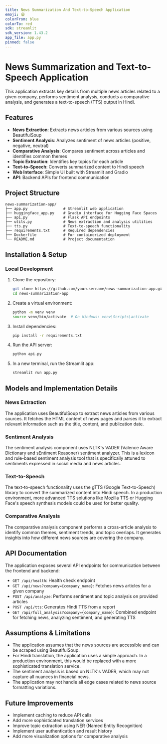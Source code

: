 ```yaml
---
title: News Summarization And Text-to-Speech Application
emoji: 😁
colorFrom: blue
colorTo: red
sdk: streamlit
sdk_version: 1.43.2
app_file: app.py
pinned: false
---
```


# News Summarization and Text-to-Speech Application

This application extracts key details from multiple news articles related to a given company, performs sentiment analysis, conducts a comparative analysis, and generates a text-to-speech (TTS) output in Hindi.

## Features

- **News Extraction**: Extracts news articles from various sources using BeautifulSoup
- **Sentiment Analysis**: Analyzes sentiment of news articles (positive, negative, neutral)
- **Comparative Analysis**: Compares sentiment across articles and identifies common themes
- **Topic Extraction**: Identifies key topics for each article
- **Text-to-Speech**: Converts summarized content to Hindi speech
- **Web Interface**: Simple UI built with Streamlit and Gradio
- **API**: Backend APIs for frontend communication

## Project Structure

```
news-summarization-app/
├── app.py                # Streamlit web application
├── huggingface_app.py    # Gradio interface for Hugging Face Spaces
├── api.py                # Flask API endpoints
├── utils.py              # News extraction and analysis utilities
├── tts.py                # Text-to-speech functionality
├── requirements.txt      # Required dependencies
├── Dockerfile            # For containerized deployment
└── README.md             # Project documentation
```

## Installation & Setup

### Local Development

1. Clone the repository:
   ```bash
   git clone https://github.com/yourusername/news-summarization-app.git
   cd news-summarization-app
   ```

2. Create a virtual environment:
   ```bash
   python -m venv venv
   source venv/bin/activate  # On Windows: venv\Scripts\activate
   ```

3. Install dependencies:
   ```bash
   pip install -r requirements.txt
   ```

4. Run the API server:
   ```bash
   python api.py
   ```

5. In a new terminal, run the Streamlit app:
   ```bash
   streamlit run app.py
   ```

## Models and Implementation Details

### News Extraction

The application uses BeautifulSoup to extract news articles from various sources. It fetches the HTML content of news pages and parses it to extract relevant information such as the title, content, and publication date.

### Sentiment Analysis

The sentiment analysis component uses NLTK's VADER (Valence Aware Dictionary and sEntiment Reasoner) sentiment analyzer. This is a lexicon and rule-based sentiment analysis tool that is specifically attuned to sentiments expressed in social media and news articles.

### Text-to-Speech

The text-to-speech functionality uses the gTTS (Google Text-to-Speech) library to convert the summarized content into Hindi speech. In a production environment, more advanced TTS solutions like Mozilla TTS or Hugging Face's speech synthesis models could be used for better quality.

### Comparative Analysis

The comparative analysis component performs a cross-article analysis to identify common themes, sentiment trends, and topic overlaps. It generates insights into how different news sources are covering the company.

## API Documentation

The application exposes several API endpoints for communication between the frontend and backend:

- `GET /api/health`: Health check endpoint
- `GET /api/news?company={company_name}`: Fetches news articles for a given company
- `POST /api/analyze`: Performs sentiment and topic analysis on provided articles
- `POST /api/tts`: Generates Hindi TTS from a report
- `GET /api/full_analysis?company={company_name}`: Combined endpoint for fetching news, analyzing sentiment, and generating TTS

## Assumptions & Limitations

- The application assumes that the news sources are accessible and can be scraped using BeautifulSoup.
- For Hindi translation, the application uses a simple approach. In a production environment, this would be replaced with a more sophisticated translation service.
- The sentiment analysis is based on NLTK's VADER, which may not capture all nuances in financial news.
- The application may not handle all edge cases related to news source formatting variations.

## Future Improvements

- Implement caching to reduce API calls
- Add more sophisticated translation services
- Improve topic extraction using NER (Named Entity Recognition)
- Implement user authentication and result history
- Add more visualization options for comparative analysis

